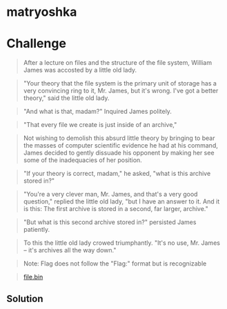 # matryoshka

# Challenge

> After a lecture on files and the structure of the file system, William James was accosted by a little old lady.

> "Your theory that the file system is the primary unit of storage has a very convincing ring to it, Mr. James, but it's wrong. I've got a better theory," said the little old lady.

> "And what is that, madam?" Inquired James politely.

> "That every file we create is just inside of an archive,"

> Not wishing to demolish this absurd little theory by bringing to bear the masses of computer scientific evidence he had at his command, James decided to gently dissuade his opponent by making her see some of the inadequacies of her position.

> "If your theory is correct, madam," he asked, "what is this archive stored in?"

> "You're a very clever man, Mr. James, and that's a very good question," replied the little old lady, "but I have an answer to it. And it is this: The first archive is stored in a second, far larger, archive."

> "But what is this second archive stored in?" persisted James patiently.

> To this the little old lady crowed triumphantly. "It's no use, Mr. James – it's archives all the way down."

> Note: Flag does not follow the "Flag:" format but is recognizable

> [file.bin](file.bin)

## Solution
